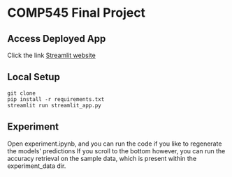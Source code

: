 # COMP545 Final Project

## Access Deployed App
Click the link [Streamlit website](https://comp545-final-project.streamlit.app/?recording=adayjrv)

## Local Setup
```
git clone
pip install -r requirements.txt
streamlit run streamlit_app.py
```

## Experiment
Open experiment.ipynb, and you can run the code if you like to regenerate the models' predictions
If you scroll to the bottom however, you can run the accuracy retrieval on the sample data, which is present within the experiment_data dir.